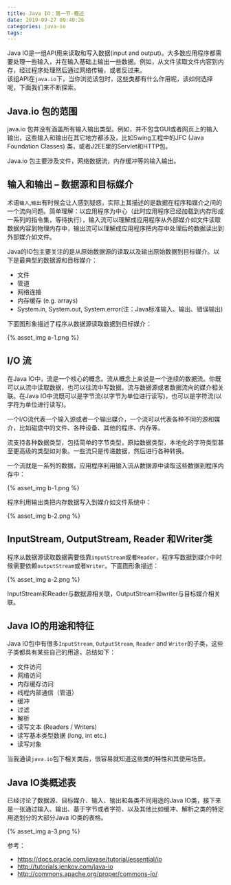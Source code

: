 ```yaml
---
title: Java IO：第一节-概述
date: 2019-09-27 09:40:26
categories: java-io
tags:
---
```


Java IO是一组API用来读取和写入数据(input and output)。大多数应用程序都需要处理一些输入，并在输入基础上输出一些数据。例如，从文件读取文件内容到内存，经过程序处理然后通过网络传输，或者反过来。       
该组API在`java.io`下，当你浏览该包时，这些类都有什么作用呢，该如何选择呢，下面我们来不断探索。

## Java.io 包的范围

java.io 包并没有涵盖所有输入输出类型。例如，并不包含GUI或者网页上的输入输出，这些输入和输出在其它地方都涉及，比如Swing工程中的JFC (Java Foundation Classes) 类，或者J2EE里的Servlet和HTTP包。       

Java.io 包主要涉及文件，网络数据流，内存缓冲等的输入输出。

## 输入和输出 – 数据源和目标媒介

术语`输入`,`输出`有时候会让人感到疑惑，实际上其描述的是数据在程序和媒介之间的一个流向问题。简单理解：以应用程序为中心（此时应用程序已经加载到内存形成一系列的指令集，等待执行），输入流可以理解成应用程序从外部媒介如文件读取数据内容到物理内存中，输出流可以理解成应用程序把内存中处理后的数据读出到外部媒介如文件。

Java的IO包主要关注的是从原始数据源的读取以及输出原始数据到目标媒介。以下是最典型的数据源和目标媒介：

- 文件
- 管道
- 网络连接
- 内存缓存 (e.g. arrays)
- System.in, System.out, System.error(注：Java标准输入、输出、错误输出)

下面图形象描述了程序从数据源读取数据到目标媒介：

{% asset_img a-1.png %}

## I/O 流

在Java IO中，流是一个核心的概念。流从概念上来说是一个连续的数据流。你既可以从流中读取数据，也可以往流中写数据。流与数据源或者数据流向的媒介相关联。在Java IO中流既可以是字节流(以字节为单位进行读写)，也可以是字符流(以字符为单位进行读写)。

一个I/O流代表一个输入源或者一个输出媒介，一个流可以代表各种不同的源和媒介，比如磁盘中的文件、各种设备、其他的程序、内存等。

流支持各种数据类型，包括简单的字节类型，原始数据类型，本地化的字符类型甚至更高级的类型如对象。一些流只是传递数据，然后进行各种转换。

一个流就是一系列的数据，应用程序利用输入流从数据源中读取这些数据到程序内存中：

{% asset_img b-1.png %}

程序利用输出类把内存数据写入到媒介如文件系统中：

{% asset_img b-2.png %}

## InputStream, OutputStream, Reader 和Writer类

程序从数据源读取数据需要依靠`inputStream`或者`Reader`，程序写数据到媒介中时候需要依赖`outputStream`或者`Writer`。下面图形象描述：

{% asset_img a-2.png %}

InputStream和Reader与数据源相关联，OutputStream和writer与目标媒介相关联。

## Java IO的用途和特征

Java IO包中有很多`InputStream`, `OutputStream`, `Reader` and `Writer`的子类，这些子类都具有某些自己的用途，总结如下：

- 文件访问
- 网络访问
- 内存缓存访问
- 线程内部通信（管道）
- 缓冲
- 过滤
- 解析
- 读写文本 (Readers / Writers)
- 读写基本类型数据 (long, int etc.)
- 读写对象

当我通读`java.io`包下相关类后，很容易就知道这些类的特性和其使用场景。

## Java IO类概述表

已经讨论了数据源、目标媒介、输入、输出和各类不同用途的Java IO类，接下来是一张通过输入、输出、基于字节或者字符、以及其他比如缓冲、解析之类的特定用途划分的大部分Java IO类的表格。

{% asset_img a-3.png %}

参考：
- https://docs.oracle.com/javase/tutorial/essential/io
- http://tutorials.jenkov.com/java-io
- http://commons.apache.org/proper/commons-io/

